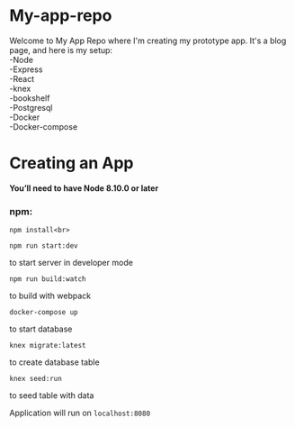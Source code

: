 # My-app-repo

Welcome to My App Repo where I'm creating my prototype app.
It's a blog page, and here is my setup:<br>
  -Node<br>
  -Express<br>
  -React<br>
  -knex<br>
  -bookshelf<br>
  -Postgresql<br>
  -Docker<br>
  -Docker-compose<br>
  
  
# Creating an App
<strong> You’ll need to have Node 8.10.0 or later</strong> <br>
  
### npm:
  
``` 
npm install<br> 
```
 
```
npm run start:dev
```
to start server in developer mode

```
npm run build:watch
```
to build with webpack

 
```
docker-compose up
```
 
to start database

 
``` 
knex migrate:latest
```
to create database table

 ```
 knex seed:run
 ```
 to seed table with data
 

Application will run on `localhost:8080`
